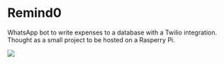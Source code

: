 # Remind0

WhatsApp bot to write expenses to a database with a Twilio integration. 
Thought as a small project to be hosted on a Rasperry Pi. 


<img src="https://media3.giphy.com/media/SEWEmCymjv8XDbsb8I/giphy.gif?cid=bd3ea57ep35h7i3oqy7gl1w5l4id0nkr90015z9224g39m1r&ep=v1_gifs_search&rid=giphy.gif&ct=g"/>
